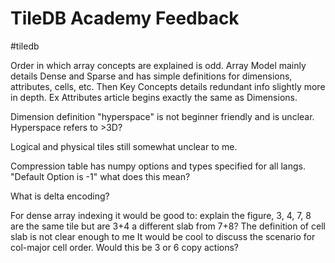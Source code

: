 # TileDB Academy Feedback
#tiledb

Order in which array concepts are explained is odd.
Array Model mainly details Dense and Sparse and has simple definitions for
dimensions, attributes, cells, etc.
Then Key Concepts details redundant info slightly more in depth.
Ex Attributes article begins exactly the same as Dimensions.

Dimension definition "hyperspace" is not beginner friendly and is unclear.
Hyperspace refers to >3D?

Logical and physical tiles still somewhat unclear to me.

Compression table has numpy options and types specified for all langs.
"Default Option is -1" what does this mean?

What is delta encoding?

For dense array indexing it would be good to:
explain the figure,
3, 4, 7, 8 are the same tile but are 3+4 a different slab from 7+8?
The definition of cell slab is not clear enough to me
It would be cool to discuss the scenario for col-major cell order.
Would this be 3 or 6 copy actions?
